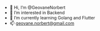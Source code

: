 - 👋 Hi, I’m @GeovaneNorbert
- 👀 I’m interested in Backend
- 🌱 I’m currently learning Golang and Flutter
- 📫 geovane.norbert@gmail.com

<!---
GeovaneNorbert/GeovaneNorbert is a ✨ special ✨ repository because its `README.md` (this file) appears on your GitHub profile.
You can click the Preview link to take a look at your changes.
--->
